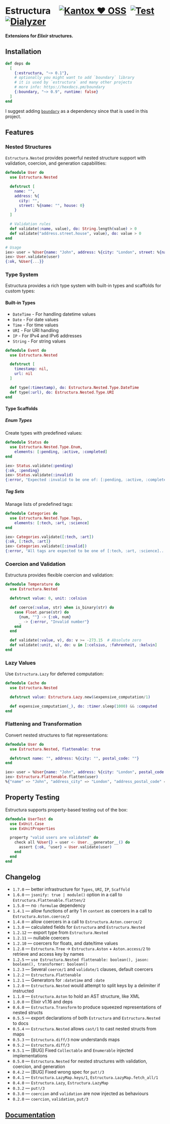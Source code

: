 # Estructura    [![Kantox ❤ OSS](https://img.shields.io/badge/❤-kantox_oss-informational.svg)](https://kantox.com/)  [![Test](https://github.com/am-kantox/estructura/workflows/Test/badge.svg)](https://github.com/am-kantox/estructura/actions?query=workflow%3ATest)  [![Dialyzer](https://github.com/am-kantox/estructura/workflows/Dialyzer/badge.svg)](https://github.com/am-kantox/estructura/actions?query=workflow%3ADialyzer)

**Extensions for _Elixir_ structures.**

## Installation

```elixir
def deps do
  [
    {:estructura, "~> 0.1"},
    # optionally you might want to add `boundary` library 
    # it is used by `estructura` and many other projects
    # more info: https://hexdocs.pm/boundary
    {:boundary, "~> 0.9", runtime: false}
  ]
end
```
I suggest adding [`boundary`](https://hexdocs.pm/boundary) as a dependency since that is used in this project.

## Features

### Nested Structures

`Estructura.Nested` provides powerful nested structure support with validation, coercion, and generation capabilities:

```elixir
defmodule User do
  use Estructura.Nested

  defstruct [
    name: "",
    address: %{
      city: "",
      street: %{name: "", house: 0}
    }
  ]

  # Validation rules
  def validate(:name, value), do: String.length(value) > 0
  def validate("address.street.house", value), do: value > 0
end

# Usage
iex> user = %User{name: "John", address: %{city: "London", street: %{name: "High St", house: 42}}}
iex> User.validate(user)
{:ok, %User{...}}
```

### Type System

Estructura provides a rich type system with built-in types and scaffolds for custom types:

#### Built-in Types

- `DateTime` - For handling datetime values
- `Date` - For date values
- `Time` - For time values
- `URI` - For URI handling
- `IP` - For IPv4 and IPv6 addresses
- `String` - For string values

```elixir
defmodule Event do
  use Estructura.Nested

  defstruct [
    timestamp: nil,
    url: nil
  ]

  def type(:timestamp), do: Estructura.Nested.Type.DateTime
  def type(:url), do: Estructura.Nested.Type.URI
end
```

#### Type Scaffolds

##### Enum Types

Create types with predefined values:

```elixir
defmodule Status do
  use Estructura.Nested.Type.Enum,
    elements: [:pending, :active, :completed]
end

iex> Status.validate(:pending)
{:ok, :pending}
iex> Status.validate(:invalid)
{:error, "Expected :invalid to be one of: [:pending, :active, :completed]"}
```

##### Tag Sets

Manage lists of predefined tags:

```elixir
defmodule Categories do
  use Estructura.Nested.Type.Tags,
    elements: [:tech, :art, :science]
end

iex> Categories.validate([:tech, :art])
{:ok, [:tech, :art]}
iex> Categories.validate([:invalid])
{:error, "All tags are expected to be one of [:tech, :art, :science]..."}
```

### Coercion and Validation

Estructura provides flexible coercion and validation:

```elixir
defmodule Temperature do
  use Estructura.Nested

  defstruct value: 0, unit: :celsius

  def coerce(:value, str) when is_binary(str) do
    case Float.parse(str) do
      {num, ""} -> {:ok, num}
      _ -> {:error, "Invalid number"}
    end
  end

  def validate(:value, v), do: v >= -273.15  # Absolute zero
  def validate(:unit, u), do: u in [:celsius, :fahrenheit, :kelvin]
end
```

### Lazy Values

Use `Estructura.Lazy` for deferred computation:

```elixir
defmodule Cache do
  use Estructura.Nested

  defstruct value: Estructura.Lazy.new(&expensive_computation/1)

  def expensive_computation(_), do: :timer.sleep(1000) && :computed
end
```

### Flattening and Transformation

Convert nested structures to flat representations:

```elixir
defmodule User do
  use Estructura.Nested, flattenable: true

  defstruct name: "", address: %{city: "", postal_code: ""}
end

iex> user = %User{name: "John", address: %{city: "London", postal_code: "SW1"}}
iex> Estructura.Flattenable.flatten(user)
%{"name" => "John", "address_city" => "London", "address_postal_code" => "SW1"}
```

## Property Testing

Estructura supports property-based testing out of the box:

```elixir
defmodule UserTest do
  use ExUnit.Case
  use ExUnitProperties

  property "valid users are validated" do
    check all %User{} = user <- User.__generator__() do
      assert {:ok, ^user} = User.validate(user)
    end
  end
end
```

## Changelog
* `1.7.0` — better infrastructure for `Types`, `URI`, `IP`, `Scaffold`
* `1.6.0` — `jsonify: true | module()` option in a call to `Estructura.Flattenable.flatten/2`
* `1.5.0` — no `:formulae` dependency
* `1.4.1` — allow functions of arity 1 in `content` as coercers in a call to `Estructura.Aston.coerce/2`
* `1.4.0` — allow coercers in a call to `Estructura.Aston.coerce/2`
* `1.3.0` — calculated fields for `Estructura` and `Estructura.Nested`
* `1.2.12` — export type from `Estructura.Nested`
* `1.2.11` — nullable coercers
* `1.2.10` — coercers for floats, and date/time values
* `1.2.8` — `Estructura.Tree` → `Estructura.Aston` + `Aston.access/2` to retrieve and access key by names
* `1.2.5` — `use Estructura.Nested flattenable: boolean(), jason: boolean(), transformer: boolean()`
* `1.2.3` — Several `coerce/1` and `validate/1` clauses, default coercers
* `1.2.2` — `Estructura.Flattenable`
* `1.2.1` — Generators for `:datetime` and `:date`
* `1.2.0` — `Estructura.Nested` would attempt to split keys by a delimiter if instructed
* `1.1.0` — `Estructura.Aston` to hold an AST structure, like XML
* `1.0.0` — Elixir v1.16 and deps
* `0.6.0` — `Estructura.Transform` to produce squeezed representations of nested structs
* `0.5.5` — export declarations of both `Estructura` and `Estructura.Nested` to docs
* `0.5.4` — `Estructura.Nested` allows `cast/1` to cast nested structs from maps
* `0.5.3` — `Estructura.diff/3` now understands maps
* `0.5.2` — `Estructura.diff/3`
* `0.5.1` — [BUG] Fixed `Collectable` and `Enumerable` injected implementations
* `0.5.0` — `Estructura.Nested` for nested structures with validation, coercion, and generation
* `0.4.2` — [BUG] Fixed wrong spec for `put!/3`
* `0.4.1` — `Estructura.LazyMap.keys/1`, `Estructura.LazyMap.fetch_all/1`
* `0.4.0` — `Estructura.Lazy`, `Estructura.LazyMap`
* `0.3.2` — `put!/3`
* `0.3.0` — `coercion` and `validation` are now injected as behaviours
* `0.2.0` — `coercion`, `validation`, `put/3`

## [Documentation](https://hexdocs.pm/estructura)

